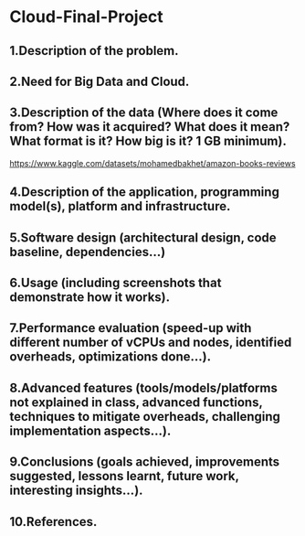 # Cloud-Final-Project

## 1.Description of the problem.



## 2.Need for Big Data and Cloud.



## 3.Description of the data (Where does it come from? How was it acquired? What does it mean? What format is it? How big is it? 1 GB minimum). 

https://www.kaggle.com/datasets/mohamedbakhet/amazon-books-reviews

## 4.Description of the application, programming model(s), platform and infrastructure.



## 5.Software design (architectural design, code baseline, dependencies…)



## 6.Usage (including screenshots that demonstrate how it works).



## 7.Performance evaluation (speed-up with different number of vCPUs and nodes, identified overheads, optimizations done…).



## 8.Advanced features (tools/models/platforms not explained in class, advanced functions, techniques to mitigate overheads, challenging implementation aspects…).



## 9.Conclusions (goals achieved, improvements suggested, lessons learnt, future work, interesting insights…).



## 10.References.

